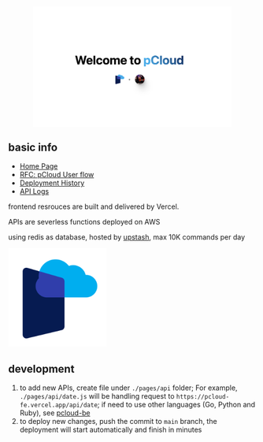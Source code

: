 <a href="https://pcloud-fe.vercel.app/"><img src="./public/welcome.png" style="display: block; margin: auto; width: 80%"></a>

## basic info

- [Home Page](https://pcloud-fe.vercel.app/)
- [RFC: pCloud User flow](https://docs.google.com/document/d/1adgqQrHebADybfvWuWP-lF5dywtSPAaNBcpyeTXAq5w/edit#)
- [Deployment History](https://vercel.com/pcloud-fe/pcloud-fe/deployments)
- [API Logs](https://vercel.com/pcloud-fe/pcloud-fe/DLjxmfREGcDWfHs2d3qs9gSpVcPJ/functions?name=api%2Fdate.go)

frontend resrouces are built and delivered by Vercel.

APIs are severless functions deployed on AWS

using redis as database, hosted by [upstash](https://console.upstash.com/redis/d67541bf-3904-488d-a612-6ecf5393891e), max 10K commands per day

<img src="./public/logo-v1-bg.svg" width="200" />

## development

1. to add new APIs, create file under `./pages/api` folder; For example, `./pages/api/date.js` will be handling request to `https://pcloud-fe.vercel.app/api/date`; if need to use other languages (Go, Python and Ruby), see [pcloud-be](https://github.com/wanghaoPolar/pcloud-be/tree/main)
2. to deploy new changes, push the commit to `main` branch, the deployment will start automatically and finish in minutes
